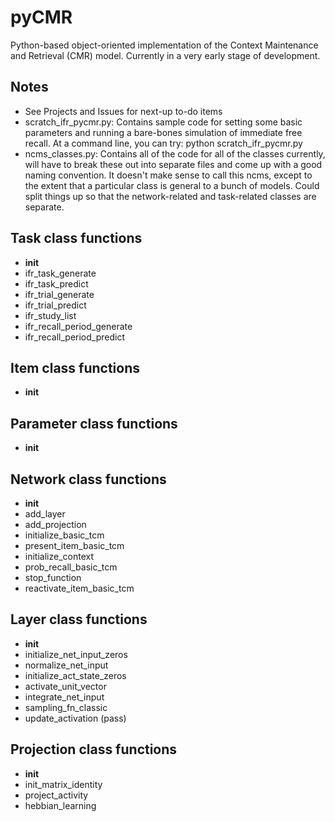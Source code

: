# pyCMR

Python-based object-oriented implementation of the Context Maintenance and Retrieval (CMR) model.  Currently in a very early stage of development.

## Notes
* See Projects and Issues for next-up to-do items
* scratch_ifr_pycmr.py: Contains sample code for setting some basic parameters and running a bare-bones simulation of immediate free recall.  At a command line, you can try: python scratch_ifr_pycmr.py
* ncms_classes.py: Contains all of the code for all of the classes currently, will have to break these out into separate files and come up with a good naming convention. It doesn't make sense to call this ncms, except to the extent that a particular class is general to a bunch of models.  Could split things up so that the network-related and task-related classes are separate.

## Task class functions
* __init__
* ifr_task_generate
* ifr_task_predict
* ifr_trial_generate
* ifr_trial_predict
* ifr_study_list
* ifr_recall_period_generate
* ifr_recall_period_predict

## Item class functions
* __init__

## Parameter class functions
* __init__

## Network class functions
* __init__
* add_layer
* add_projection
* initialize_basic_tcm
* present_item_basic_tcm
* initialize_context
* prob_recall_basic_tcm
* stop_function
* reactivate_item_basic_tcm

## Layer class functions
* __init__
* initialize_net_input_zeros
* normalize_net_input
* initialize_act_state_zeros
* activate_unit_vector
* integrate_net_input
* sampling_fn_classic
* update_activation (pass)

## Projection class functions
* __init__
* init_matrix_identity
* project_activity
* hebbian_learning
